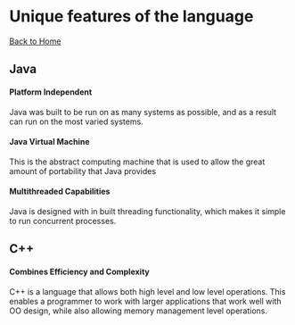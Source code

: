 # Unique features of the language
[Back to Home](README.md)
## Java
#### Platform Independent
Java was built to be run on as many systems as possible, and as a result can run on the most varied systems.
#### Java Virtual Machine
This is the abstract computing machine that is used to allow the great amount of portability that Java provides
#### Multithreaded Capabilities
Java is designed with in built threading functionality, which makes it simple to run concurrent processes.
<!-- ####Anonymous Inner Functions
Java provides easy support for  -->

## C++
#### Combines Efficiency and Complexity
C++ is a language that allows both high level and low level operations. This enables a programmer to work with larger applications that work well with OO design, while also allowing memory management level operations.

<!-- ### Java: Anonymous Inner Functions, Lambdas
### C++: Smart Pointers, Friend Functions, C capability, -->
